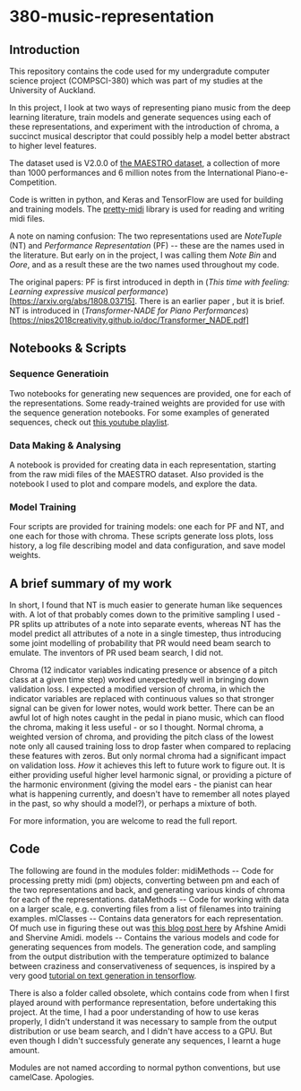 # 380-music-representation
## Introduction
This repository contains the code used for my undergradute computer science project (COMPSCI-380) which was part of my studies at the University of Auckland.

In this project, I look at two ways of representing piano music from the deep learning literature, train models and generate sequences using each of these representations, and experiment with the introduction of chroma, a succinct musical descriptor that could possibly help a model better abstract to higher level features.

The dataset used is V2.0.0 of [the MAESTRO dataset](https://magenta.tensorflow.org/datasets/maestro), a collection of more than 1000 performances and 6 million notes from the International Piano-e-Competition.

Code is written in python, and Keras and TensorFlow are used for building and training models. The [pretty-midi](https://github.com/craffel/pretty-midi) library is used for reading and writing midi files.

A note on naming confusion: The two representations used are *NoteTuple* (NT) and *Performance Representation* (PF) -- these are the names used in the literature. But early on in the project, I was calling them *Note Bin* and *Oore*, and as a result these are the two names used throughout my code.

The original papers:
PF is first introduced in depth in (*This time with feeling: Learning expressive musical performance*)[https://arxiv.org/abs/1808.03715]. There is an earlier paper , but it is brief.
NT is introduced in (*Transformer-NADE for Piano Performances*)[https://nips2018creativity.github.io/doc/Transformer_NADE.pdf]

## Notebooks & Scripts
### Sequence Generatioin
Two notebooks for generating new sequences are provided, one for each of the representations. Some ready-trained weights are provided for use with the sequence generation notebooks. For some examples of generated sequences, check out [this youtube playlist](https://www.youtube.com/playlist?list=PLCO5IgjyszQvCVXG4f_JiPaQwcCvoQCpN).

### Data Making & Analysing
A notebook is provided for creating data in each representation, starting from the raw midi files of the MAESTRO dataset.
Also provided is the notebook I used to plot and compare models, and explore the data.

### Model Training
Four scripts are provided for training models: one each for PF and NT, and one each for those with chroma. These scripts generate loss plots, loss history, a log file describing model and data configuration, and save model weights.

## A brief summary of my work
In short, I found that NT is much easier to generate human like sequences with. A lot of that probably comes down to the primitive sampling I used - PR splits up attributes of a note into separate events, whereas NT has the model predict all attributes of a note in a single timestep, thus introducing some joint modelling of probability that PR would need beam search to emulate. The inventors of PR used beam search, I did not.

Chroma (12 indicator variables indicating presence or absence of a pitch class at a given time step) worked unexpectedly well in bringing down validation loss. I expected a modified version of chroma, in which the indicator variables are replaced with continuous values so that stronger signal can be given for lower notes, would work better. There can be an awful lot of high notes caught in the pedal in piano music, which can flood the chroma, making it less useful - or so I thought. Normal chroma, a weighted version of chroma, and providing the pitch class of the lowest note only all caused training loss to drop faster when compared to replacing these features with zeros. But only normal chroma had a significant impact on validation loss. *How* it achieves this left to future work to figure out. It is either providing useful higher level harmonic signal, or providing a picture of the harmonic environment (giving the model ears - the pianist can hear what is happening currently, and doesn't have to remember all notes played in the past, so why should a model?), or perhaps a mixture of both.

For more information, you are welcome to read the full report.

## Code
The following are found in the modules folder:
midiMethods -- Code for processing pretty midi (pm) objects, converting between pm and each of the two representations and back, and generating various kinds of chroma for each of the representations.
dataMethods -- Code for working with data on a larger scale, e.g. converting files from a list of filenames into training examples.
mlClasses -- Contains data generators for each representation. Of much use in figuring these out was [this blog post here](https://stanford.edu/~shervine/blog/keras-how-to-generate-data-on-the-fly) by Afshine Amidi and Shervine Amidi.
models -- Contains the various models and code for generating sequences from models. The generation code, and sampling from the output distribution with the temperature optimized to balance between craziness and conservativeness of sequences, is inspired by a very good [tutorial on text generation in tensorflow](https://www.tensorflow.org/tutorials/text/text_generation#the_prediction_loop).

There is also a folder called obsolete, which contains code from when I first played around with performance representation, before undertaking this project. At the time, I had a poor understanding of how to use keras properly, I didn't understand it was necessary to sample from the output distribution or use beam search, and I didn't have access to a GPU. But even though I didn't successfuly generate any sequences, I learnt a huge amount.

Modules are not named according to normal python conventions, but use camelCase. Apologies. 